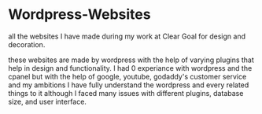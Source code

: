 # Wordpress-Websites
all the websites I have made during my work at Clear Goal for design and decoration.

these websites are made by wordpress with the help of varying plugins that help in design and functionality.
I had 0 experiance with wordpress and the cpanel but with the help of google, youtube, godaddy's customer service and my ambitions I have fully understand the wordpress and every related things to it although I faced many issues with different plugins, database size, and user interface.
